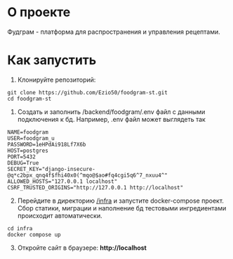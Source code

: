 # О проекте

Фудграм - платформа для распространения и управления рецептами.

# Как запустить

1. Клонируйте репозиторий:

```
git clone https://github.com/Ezio50/foodgram-st.git 
cd foodgram-st
```
1. Создать и заполнить /backend/foodgram/.env файл с данными подключения к бд.
Например, .env файл может выглядеть так
```
NAME=foodgram
USER=foodgram_u
PASSWORD=1eHPdAi918Lf7X6b
HOST=postgres
PORT=5432
DEBUG=True
SECRET_KEY="django-insecure-@q*c2bpx_qnq4f$fhi40x0(^mqo@$ao#fq4cgi5q6^7_nxuu4^"
ALLOWED_HOSTS="127.0.0.1 localhost"
CSRF_TRUSTED_ORIGINS="http://127.0.0.1 http://localhost"
```

2. Перейдите в директорию [/infra](/infra/) и запустите docker-compose проект. Сбор статики, миграции и наполнение бд тестовыми ингредиентами происходит автоматически.
```
cd infra
docker compose up
```
3. Откройте сайт в браузере: **http://localhost**